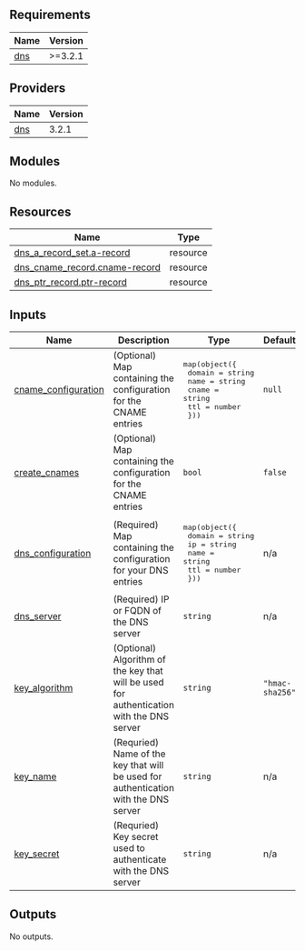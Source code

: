 <!-- BEGINNING OF PRE-COMMIT-TERRAFORM DOCS HOOK -->
## Requirements

| Name | Version |
|------|---------|
| <a name="requirement_dns"></a> [dns](#requirement\_dns) | >=3.2.1 |

## Providers

| Name | Version |
|------|---------|
| <a name="provider_dns"></a> [dns](#provider\_dns) | 3.2.1 |

## Modules

No modules.

## Resources

| Name | Type |
|------|------|
| [dns_a_record_set.a-record](https://registry.terraform.io/providers/hashicorp/dns/latest/docs/resources/a_record_set) | resource |
| [dns_cname_record.cname-record](https://registry.terraform.io/providers/hashicorp/dns/latest/docs/resources/cname_record) | resource |
| [dns_ptr_record.ptr-record](https://registry.terraform.io/providers/hashicorp/dns/latest/docs/resources/ptr_record) | resource |

## Inputs

| Name | Description | Type | Default | Required |
|------|-------------|------|---------|:--------:|
| <a name="input_cname_configuration"></a> [cname\_configuration](#input\_cname\_configuration) | (Optional) Map containing the configuration for the CNAME entries | <pre>map(object({<br>    domain = string<br>    name   = string<br>    cname  = string<br>    ttl    = number<br>  }))</pre> | `null` | no |
| <a name="input_create_cnames"></a> [create\_cnames](#input\_create\_cnames) | (Optional) Map containing the configuration for the CNAME entries | `bool` | `false` | no |
| <a name="input_dns_configuration"></a> [dns\_configuration](#input\_dns\_configuration) | (Required) Map containing the configuration for your DNS entries | <pre>map(object({<br>    domain = string<br>    ip     = string<br>    name   = string<br>    ttl    = number<br>  }))</pre> | n/a | yes |
| <a name="input_dns_server"></a> [dns\_server](#input\_dns\_server) | (Required) IP or FQDN of the DNS server | `string` | n/a | yes |
| <a name="input_key_algorithm"></a> [key\_algorithm](#input\_key\_algorithm) | (Optional) Algorithm of the key that will be used for authentication with the DNS server | `string` | `"hmac-sha256"` | no |
| <a name="input_key_name"></a> [key\_name](#input\_key\_name) | (Requried) Name of the key that will be used for authentication with the DNS server | `string` | n/a | yes |
| <a name="input_key_secret"></a> [key\_secret](#input\_key\_secret) | (Requried) Key secret used to authenticate with the DNS server | `string` | n/a | yes |

## Outputs

No outputs.
<!-- END OF PRE-COMMIT-TERRAFORM DOCS HOOK -->